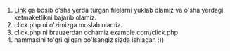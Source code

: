 1. <a href="https://github.com/Akhmadjonuz/clickuz-shopping-api-php">Link</a> ga bosib o'sha yerda turgan filelarni yuklab olamiz va o'sha yerdagi ketmaketlikni bajarib olamiz.<br/>
2. click.php ni o'zimizga moslab olamiz.
3. click.php ni brauzerdan ochamiz example.com/click.php
4. hammasini to'gri qilgan bo'lsangiz sizda ishlagan :))
